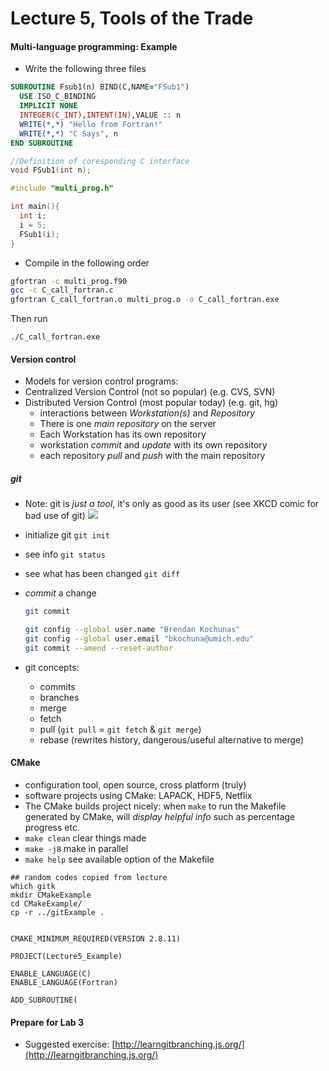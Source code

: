 # Lecture 5, Tools of the Trade

#### Multi-language programming: Example

- Write the following three files

```fortran multi_prog.f90
SUBROUTINE Fsub1(n) BIND(C,NAME="FSub1")
  USE ISO_C_BINDING
  IMPLICIT NONE
  INTEGER(C_INT),INTENT(IN),VALUE :: n
  WRITE(*,*) "Hello from Fortran!"
  WRITE(*,*) "C Says", n
END SUBROUTINE
```

```c multi_prog.h
//Definition of coresponding C interface
void FSub1(int n);
```

```c C_call_fortran.c (Main function)
#include "multi_prog.h"

int main(){
  int i;
  i = 5;
  FSub1(i);
}
```


- Compile in the following order

```bash
gfortran -c multi_prog.f90   
gcc -c C_call_fortran.c   
gfortran C_call_fortran.o multi_prog.o -o C_call_fortran.exe
```

Then run

```./C_call_fortran.exe```

#### Version control

- Models for version control programs:
- Centralized Version Control (not so popular) (e.g. CVS, SVN)
- Distributed Version Control (most popular today) (e.g. git, hg)
    - interactions between *Workstation(s)* and *Repository*
    - There is one *main repository* on the server
    - Each Workstation has its own repository
    - workstation *commit* and *update* with its own repository
    - each repository *pull* and *push* with the main repository

##### git

- Note: git is *just a tool*, it's only as good as its user (see XKCD comic for bad use of git)
 ![](xkcd_git_commit.png)
 
- initialize git `git init`
- see info `git status`
- see what has been changed `git diff`
- *commit* a change

    ```bash
    git commit
    
    git config --global user.name "Brendan Kochunas"
    git config --global user.email "bkochuna@umich.edu"
    git commit --amend --reset-author
    ```
    
- git concepts: 
    - commits
    - branches
    - merge
    - fetch
    - pull (`git pull` = `git fetch` & `git merge`)
    - rebase (rewrites history, dangerous/useful alternative to merge)

#### CMake    

- configuration tool, open source, cross platform (truly)
- software projects using CMake: LAPACK, HDF5, Netflix
- The CMake builds project nicely: when `make` to run the Makefile generated by CMake, will *display helpful info* such as percentage progress etc.
- `make clean` clear things made
- `make -j8` make in parallel
- `make help` see available option of the Makefile

```
## random codes copied from lecture
which gitk
mkdir CMakeExample
cd CMakeExample/
cp -r ../gitExample .


CMAKE_MINIMUM_REQUIRED(VERSION 2.8.11)

PROJECT(Lecture5_Example)

ENABLE_LANGUAGE(C)
ENABLE_LANGUAGE(Fortran)

ADD_SUBROUTINE(
```

#### Prepare for Lab 3

- Suggested exercise: [http://learngitbranching.js.org/](http://learngitbranching.js.org/)
